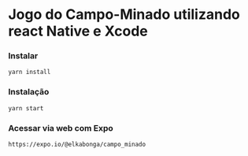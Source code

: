 # Jogo do Campo-Minado utilizando react Native e Xcode

### Instalar
```
yarn install
```

### Instalação
```
yarn start
```

### Acessar via web com Expo
```
https://expo.io/@elkabonga/campo_minado
